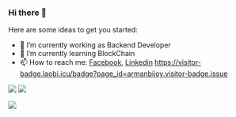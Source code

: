 ### Hi there 👋



Here are some ideas to get you started:

- 🔭 I’m currently working as Backend Developer
- 🌱 I’m currently learning BlockChain
- 📫 How to reach me: [Facebook](https://www.facebook.com/armanferdousbijoy/), [Linkedin](https://www.linkedin.com/in/arman-bijoy-77073211a/) https://visitor-badge.laobi.icu/badge?page_id=armanbijoy.visitor-badge.issue

<img src="https://github-readme-stats.vercel.app/api?username=armanbijoy&&show_icons=true&title_color=#161616&icon_color=bb2acf&text_color=daf7dc&bg_color=#FFFEFE"> <img src="https://github-readme-streak-stats.herokuapp.com/?user=armanbijoy&currStreakNum=2FD3EB&fire=pink&sideLabels=F00)](https://git.io/streak-stats">

<img src="https://github-readme-stats.vercel.app/api/top-langs/?username=armanbijoy&theme=white&hide_langs_below=1">




